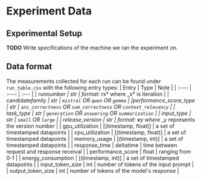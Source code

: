 # Experiment Data

## Experimental Setup

**TODO** Write specifications of the machine we ran the experiment on.

## Data format

The measurements collected for each run can be found under `run_table.csv` with the following entry types:
| Entry | Type | Note |
| :---: | :---: | :--- |
| run*number | str | format: r*x* where \_x* is iteration |
| candidate*family | str | `mistral` OR `qwen` OR `gemma` |
|performance_score_type | str | `ans_correctness` OR `sum_correctness` OR `context_relevancy` |
| task_type | str | `generation` OR `answering` OR `summarization` |
| input_type | str | `small` OR `large` |
| release_version | str | format: **v**y where \_y* represents the version number |
| gpu_utilization | \[(timestamp, float)\] | a set of timestamped datapoints |
| cpu_utilization | \[(timestamp, float)\] | a set of timestamped datapoints |
| memory_usage | \[(timestamp, int)\] | a set of timestamped datapoints |
| response_time | deltatime | time between request and response receival |
| performance_score | float | ranging from 0-1 |
| energy_consumption | \[(timestamp, int)\] | a set of timestamped datapoints |
| input_token_size | int | number of tokens of the input prompt |
| output_token_size | int | number of tokens of the model's response |
